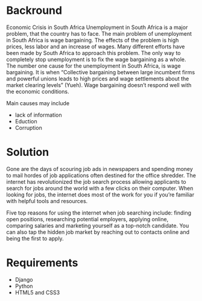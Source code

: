# Backround

Economic Crisis in South Africa Unemployment in South Africa is a major problem, that the country has to face. The main problem of unemployment in South Africa is wage bargaining. The effects of the problem is high prices, less labor and an increase of wages. Many different efforts have been made by South Africa to approach this problem. The only way to completely stop unemployment is to fix the wage bargaining as a whole. The number one cause for the unemployment in South Africa, is wage bargaining. It is when “Collective bargaining between large incumbent firms and powerful unions leads to high prices and wage settlements about the market clearing levels” (Yueh). Wage bargaining doesn’t respond well with the economic conditions.

Main causes may include

- lack of information
- Eduction
- Corruption

# Solution

Gone are the days of scouring job ads in newspapers and spending money to mail hordes of job applications often destined for the office shredder. The internet has revolutionized the job search process allowing applicants to search for jobs around the world with a few clicks on their computer. When looking for jobs, the internet does most of the work for you if you’re familiar with helpful tools and resources.

Five top reasons for using the internet when job searching include: finding open positions, researching potential employers, applying online, comparing salaries and marketing yourself as a top-notch candidate. You can also tap the hidden job market by reaching out to contacts online and being the first to apply.

# Requirements

- Django
- Python
- HTML5 and CSS3
